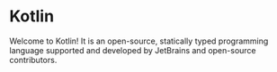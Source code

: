 # Kotlin
Welcome to Kotlin! It is an open-source, statically typed programming language supported and developed by JetBrains and open-source contributors.

